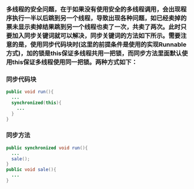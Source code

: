 ### 多线程的安全问题，在于如果没有使用安全的多线程调用，会出现程序执行一半以后跳到另一个线程，导致出现各种问题，如已经卖掉的票未显示卖掉结果跳到另一个线程也卖了一次，共卖了两次。此时只要加入同步关键词就可以解决，同步关键词的方法如下所示。需要注意的是，使用同步代码块时(这里的前提条件是使用的实现Runnable方式)，加的锁是this保证多线程共用一把锁，而同步方法里面默认使用this保证多线程使用同一把锁。两种方式如下：
### 同步代码块
```java
public void run(){
  ...
  synchronized(this){
    ...
  }
}
```

### 同步方法
```java
public synchronized void run(){
  ...
  sale();
}
public void sale(){
  ...
}
```

